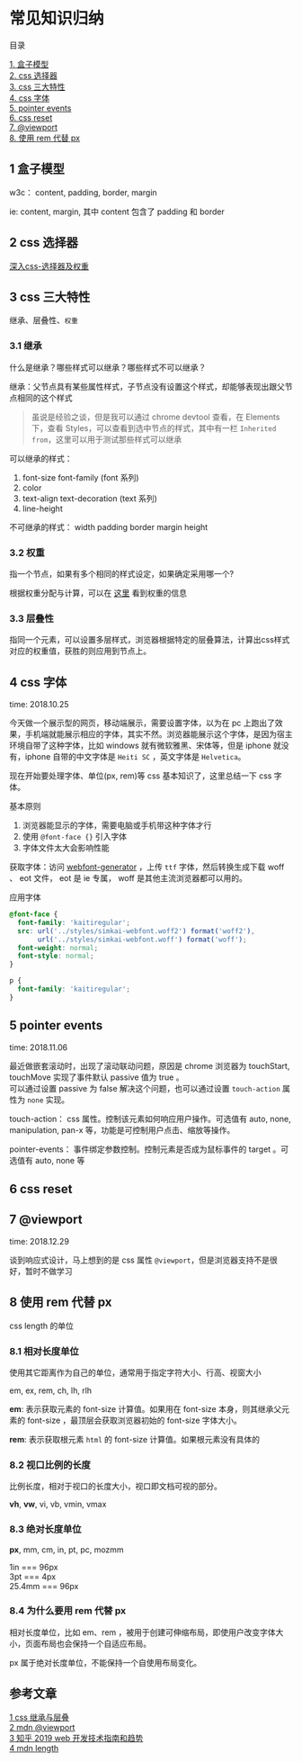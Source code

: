 # 常见知识归纳

目录

[1. 盒子模型](#1-盒子模型)  
[2. css 选择器](#2-css-选择器)  
[3. css 三大特性](#3-css-三大特性)  
[4. css 字体](#4-css-字体)  
[5. pointer events](#5-pointer-events)  
[6. css reset](#6-css-reset)  
[7. @viewport](#7-@viewport)  
[8. 使用 rem 代替 px](#8-使用-rem-代替-px)  

## 1 盒子模型

w3c： content, padding, border, margin

ie: content, margin, 其中 content 包含了 padding 和 border

## 2 css 选择器

[深入css-选择器及权重](./深入css-选择器及权重.md)

## 3 css 三大特性

继承、层叠性、`权重`

### 3.1 继承

什么是继承？哪些样式可以继承？哪些样式不可以继承？

继承：父节点具有某些属性样式，子节点没有设置这个样式，却能够表现出跟父节点相同的这个样式

> 虽说是经验之谈，但是我可以通过 chrome devtool 查看，在 Elements 下，查看 Styles，可以查看到选中节点的样式，其中有一栏 `Inherited from`，这里可以用于测试那些样式可以继承

可以继承的样式：

1. font-size font-family (font 系列)
2. color
3. text-align text-decoration (text 系列)
4. line-height

不可继承的样式： width padding border margin height

### 3.2 权重

指一个节点，如果有多个相同的样式设定，如果确定采用哪一个?

根据权重分配与计算，可以在 [这里](./深入css-选择器及权重.md) 看到权重的信息

### 3.3 层叠性

指同一个元素，可以设置多层样式，浏览器根据特定的层叠算法，计算出css样式对应的权重值，获胜的则应用到节点上。

## 4 css 字体

time: 2018.10.25

今天做一个展示型的网页，移动端展示，需要设置字体，以为在 pc 上跑出了效果，手机端就能展示相应的字体，其实不然。浏览器能展示这个字体，是因为宿主环境自带了这种字体，比如 windows 就有微软雅黑、宋体等，但是 iphone 就没有，iphone 自带的中文字体是 `Heiti SC` ，英文字体是 `Helvetica`。

现在开始要处理字体、单位(px, rem)等 css 基本知识了，这里总结一下 css 字体。

基本原则

1. 浏览器能显示的字体，需要电脑或手机带这种字体才行
2. 使用 `@font-face {}` 引入字体
3. 字体文件太大会影响性能

获取字体：访问 [webfont-generator](https://www.fontsquirrel.com/tools/webfont-generator) ，上传 `ttf` 字体，然后转换生成下载 woff 、 eot 文件， eot 是 ie 专属， woff 是其他主流浏览器都可以用的。

应用字体

```css
@font-face {
  font-family: 'kaitiregular';
  src: url('../styles/simkai-webfont.woff2') format('woff2'),
       url('../styles/simkai-webfont.woff') format('woff');
  font-weight: normal;
  font-style: normal;
}

p {
  font-family: 'kaitiregular';
}
```

## 5 pointer events

time: 2018.11.06

最近做嵌套滚动时，出现了滚动联动问题，原因是 chrome 浏览器为 touchStart, touchMove 实现了事件默认 passive 值为 true 。  
可以通过设置 passive 为 false 解决这个问题，也可以通过设置 `touch-action` 属性为 `none` 实现。

touch-action： css 属性。控制该元素如何响应用户操作。可选值有 auto, none, manipulation, pan-x 等，功能是可控制用户点击、缩放等操作。

pointer-events： 事件绑定参数控制。控制元素是否成为鼠标事件的 target 。可选值有 auto, none 等

## 6 css reset

## 7 @viewport

time: 2018.12.29

谈到响应式设计，马上想到的是 css 属性 `@viewport`，但是浏览器支持不是很好，暂时不做学习

## 8 使用 rem 代替 px

css length 的单位

### 8.1 相对长度单位

使用其它距离作为自己的单位，通常用于指定字符大小、行高、视窗大小

em, ex, rem, ch, lh, rlh

**em**: 表示获取元素的 font-size 计算值。如果用在 font-size 本身，则其继承父元素的 font-size ，最顶层会获取浏览器初始的 font-size 字体大小。

**rem**: 表示获取根元素 `html` 的 font-size 计算值。如果根元素没有具体的

### 8.2 视口比例的长度

比例长度，相对于视口的长度大小，视口即文档可视的部分。

**vh**, **vw**, vi, vb, vmin, vmax

### 8.3 绝对长度单位

**px**, mm, cm, in, pt, pc, mozmm

1in === 96px  
3pt === 4px  
25.4mm === 96px

### 8.4 为什么要用 rem 代替 px

相对长度单位，比如 em、rem ，被用于创建可伸缩布局，即使用户改变字体大小，页面布局也会保持一个自适应布局。

px 属于绝对长度单位，不能保持一个自使用布局变化。

## 参考文章

[1 css 继承与层叠](https://www.w3cplus.com/css/Illustrated-CSS-details-and-cases-chr2-cascade-and-inherit.html)  
[2 mdn @viewport](https://developer.mozilla.org/zh-CN/docs/Web/CSS/@viewport)  
[3 知乎 2019 web 开发技术指南和趋势](https://zhuanlan.zhihu.com/p/53043557)  
[4 mdn length](https://developer.mozilla.org/zh-CN/docs/Web/CSS/length)
